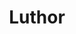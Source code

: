 ---
layout: package
title: Luthor
publisher: ex3.dev
publisher_website: https://ex3.dev
description: A Dart validation library inspired by https://zod.dev with support for code generation. 
pubdev: https://pub.dev/packages/luthor
repository: https://github.com/exaby73/luthor/tree/main/packages/luthor
homepage: https://https://luthor.netlify.app/
---